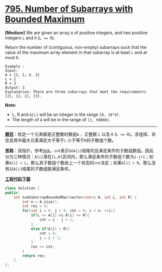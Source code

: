 # [795. Number of Subarrays with Bounded Maximum](https://leetcode.com/problems/number-of-subarrays-with-bounded-maximum/)

**[Medium]** We are given an array `A` of positive integers, and two positive integers `L` and `R` (`L <= R`).

Return the number of (contiguous, non-empty) subarrays such that the value of the maximum array element in that subarray is at least `L` and at most `R`.

```
Example :
Input:
A = [2, 1, 4, 3]
L = 2
R = 3
Output: 3
Explanation: There are three subarrays that meet the requirements: [2], [2, 1], [3].
```

**Note:**

- L, R and `A[i]` will be an integer in the range `[0, 10^9]`.
- The length of `A` will be in the range of `[1, 50000]`.

-----

**[题目](https://leetcode-cn.com/problems/number-of-subarrays-with-bounded-maximum/)**：给定一个元素都是正整数的数组`A` ，正整数 `L` 以及 `R` (`L <= R`)。求连续、非空且其中最大元素满足大于等于`L` 小于等于`R`的子数组个数。

**思路**：双指针，参考[link](https://leetcode.com/problems/number-of-subarrays-with-bounded-maximum/discuss/117595/Short-Java-O(n)-Solution)。`cnt`表示以`A[i]`结尾的且满足条件的子数组数组。因此分为三种情况：`A[i]`落在`[L,R]`区间内，那么满足条件的子数组个数为`i-j+1`；如果`A[i] < L`，那么其子数组个数由上一个状态的`cnt`决定；如果`A[i] > R`，那么没有以`A[i]`结尾的子数组能满足条件。

[**工程代码下载**](https://github.com/shenkh/leetcode)

```cpp
class Solution {
public:
    int numSubarrayBoundedMax(vector<int>& A, int L, int R) {
        int n = A.size();
        int res = 0;
        for(int i = 0, j = 0, cnt = 0; i < n; ++i){
            if(L <= A[i] && A[i] <= R){
                cnt = i - j + 1;
            }
            else if(A[i] > R){
                cnt = 0;
                j = i + 1;
            }
            res += cnt;
        }
        return res;
    }
};
```
